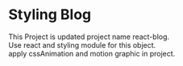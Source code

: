 Styling Blog
===

This Project is updated project name react-blog.<br>Use react and styling module for this object.<br>apply cssAnimation and motion graphic in project.
